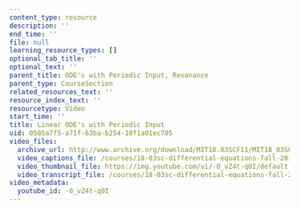 ```yaml
---
content_type: resource
description: ''
end_time: ''
file: null
learning_resource_types: []
optional_tab_title: ''
optional_text: ''
parent_title: ODE's with Periodic Input, Resonance
parent_type: CourseSection
related_resources_text: ''
resource_index_text: ''
resourcetype: Video
start_time: ''
title: Linear ODE's with Periodic Input
uid: 0585a7f5-a71f-63ba-b254-18f1a01ec705
video_files:
  archive_url: http://www.archive.org/download/MIT18.03SCF11/MIT18_03SC_110727_D4_300k.mp4
  video_captions_file: /courses/18-03sc-differential-equations-fall-2011/7f4f5fe3991054a6a1e89bf501e26b26_-0_vZ4t-q0I.vtt
  video_thumbnail_file: https://img.youtube.com/vi/-0_vZ4t-q0I/default.jpg
  video_transcript_file: /courses/18-03sc-differential-equations-fall-2011/79aa4f6342424a32beb5760ecee088e8_-0_vZ4t-q0I.pdf
video_metadata:
  youtube_id: -0_vZ4t-q0I
---
```


